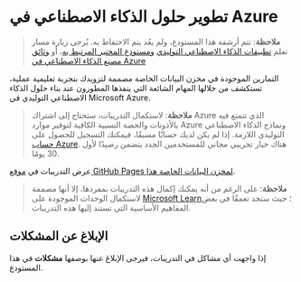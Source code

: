 # تطوير حلول الذكاء الاصطناعي في Azure

> **ملاحظة**: تتم أرشفة هذا المستودع، ولم يعُد يتم الاحتفاظ به. يُرجى زيارة مسار تعلم [تطبيقات الذكاء الاصطناعي التوليدي](https://learn.microsoft.com/en-us/training/paths/create-custom-copilots-ai-studio/) [ومستودع المختبر المرتبط به](https://github.com/MicrosoftLearning/mslearn-ai-studio)، أو [وثائق مصنع الذكاء الاصطناعي في Azure](https://learn.microsoft.com/en-us/azure/ai-foundry/)

التمارين الموجودة في مخزن البيانات الخاصة مصممة لتزويدك بتجربة تعليمية عملية، تستكشف من خلالها المهام الشائعة التي ينفذها المطورون عند بناء حلول الذكاء الاصطناعي التوليدي في Microsoft Azure.

> **ملاحظة**: لاستكمال التدريبات، ستحتاج إلى اشتراك Azure الذي تتمتع فيه بالأذونات والحصة النسبية الكافية لتوفير موارد Azure ونماذج الذكاء الاصطناعي التوليدي اللازمة. إذا لم يكن لديك حسابًا مسبقًا، فيمكنك التسجيل للحصول على [حساب Azure](https://azure.microsoft.com/free). هناك خيار تجريبي مجاني للمستخدمين الجدد يتضمن رصيدًا لأول 30 يومًا.

عرض التدريبات في [موقع GitHub Pages لمخزن البيانات الخاصة هذا](https://microsoftlearning.github.io/mslearn-ai-services/).


> **ملاحظة**: على الرغم من أنه يمكنك إكمال هذه التدريبات بمفردها، إلا أنها مصممة لاستكمال الوحدات الموجودة على [Microsoft Learn](https://learn.microsoft.com/training/paths/get-started-azure-ai/)؛ حيث ستجد تعمقًا في بعض المفاهيم الأساسية التي تستند إليها هذه التدريبات.

## الإبلاغ عن المشكلات

إذا واجهت أي مشاكل في التدريبات، فيرجى الإبلاغ عنها بوصفها **مشكلات** في هذا المستودع.
